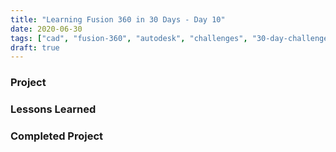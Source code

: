 ```yaml
---
title: "Learning Fusion 360 in 30 Days - Day 10"
date: 2020-06-30
tags: ["cad", "fusion-360", "autodesk", "challenges", "30-day-challenge", "fusion-360-in-30"]
draft: true
---
```

### Project

### Lessons Learned

### Completed Project

